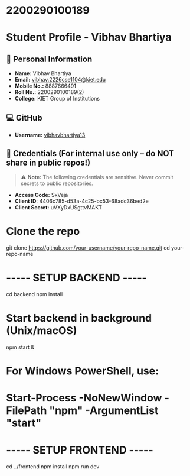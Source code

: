 # 2200290100189
# Student Profile - Vibhav Bhartiya

## 👤 Personal Information

- **Name:** Vibhav Bhartiya  
- **Email:** [vibhav.2226cse1104@kiet.edu](mailto:vibhav.2226cse1104@kiet.edu)  
- **Mobile No.:** 8887666491  
- **Roll No.:** 2200290100189(2)  
- **College:** KIET Group of Institutions

## 💻 GitHub

- **Username:** [vibhavbhartiya13](https://github.com/vibhavbhartiya13)

## 🔐 Credentials (For internal use only – do NOT share in public repos!)

> ⚠️ **Note:** The following credentials are sensitive. Never commit secrets to public repositories.

- **Access Code:** SxVeja  
- **Client ID:** 4406c785-d53a-4c25-bc53-68adc36bed2e  
- **Client Secret:** uVXyDxUSgttvMAKT
# Clone the repo
git clone https://github.com/your-username/your-repo-name.git
cd your-repo-name

# ----- SETUP BACKEND -----
cd backend
npm install

# Start backend in background (Unix/macOS)
npm start &

# For Windows PowerShell, use:
# Start-Process -NoNewWindow -FilePath "npm" -ArgumentList "start"

# ----- SETUP FRONTEND -----
cd ../frontend
npm install
npm run dev

